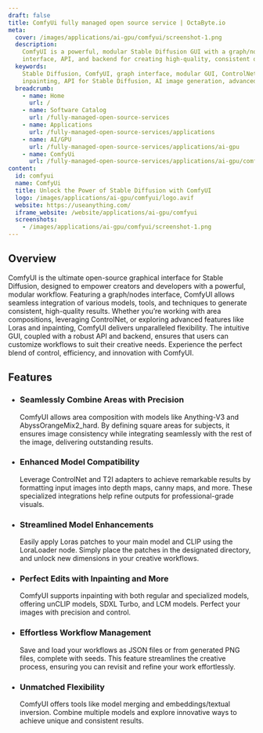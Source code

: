 ```yaml
---
draft: false
title: ComfyUi fully managed open source service | OctaByte.io
meta:
  cover: /images/applications/ai-gpu/comfyui/screenshot-1.png
  description:
    ComfyUI is a powerful, modular Stable Diffusion GUI with a graph/nodes
    interface, API, and backend for creating high-quality, consistent outputs.
  keywords:
    Stable Diffusion, ComfyUI, graph interface, modular GUI, ControlNet, Loras,
    inpainting, API for Stable Diffusion, AI image generation, advanced AI workflows
  breadcrumb:
    - name: Home
      url: /
    - name: Software Catalog
      url: /fully-managed-open-source-services
    - name: Applications
      url: /fully-managed-open-source-services/applications
    - name: AI/GPU
      url: /fully-managed-open-source-services/applications/ai-gpu
    - name: ComfyUi
      url: /fully-managed-open-source-services/applications/ai-gpu/comfyui
content:
  id: comfyui
  name: ComfyUi
  title: Unlock the Power of Stable Diffusion with ComfyUI
  logo: /images/applications/ai-gpu/comfyui/logo.avif
  website: https://useanything.com/
  iframe_website: /website/applications/ai-gpu/comfyui
  screenshots:
    - /images/applications/ai-gpu/comfyui/screenshot-1.png
---
```


## Overview

ComfyUI is the ultimate open-source graphical interface for Stable Diffusion, designed to empower creators and developers with a powerful, modular workflow. Featuring a graph/nodes interface, ComfyUI allows seamless integration of various models, tools, and techniques to generate consistent, high-quality results. Whether you’re working with area compositions, leveraging ControlNet, or exploring advanced features like Loras and inpainting, ComfyUI delivers unparalleled flexibility. The intuitive GUI, coupled with a robust API and backend, ensures that users can customize workflows to suit their creative needs. Experience the perfect blend of control, efficiency, and innovation with ComfyUI.

## Features

- ### Seamlessly Combine Areas with Precision

  ComfyUI allows area composition with models like Anything-V3 and AbyssOrangeMix2_hard. By defining square areas for subjects, it ensures image consistency while integrating seamlessly with the rest of the image, delivering outstanding results.

- ### Enhanced Model Compatibility

  Leverage ControlNet and T2I adapters to achieve remarkable results by formatting input images into depth maps, canny maps, and more. These specialized integrations help refine outputs for professional-grade visuals.

- ### Streamlined Model Enhancements

  Easily apply Loras patches to your main model and CLIP using the LoraLoader node. Simply place the patches in the designated directory, and unlock new dimensions in your creative workflows.

- ### Perfect Edits with Inpainting and More

  ComfyUI supports inpainting with both regular and specialized models, offering unCLIP models, SDXL Turbo, and LCM models. Perfect your images with precision and control.

- ### Effortless Workflow Management

  Save and load your workflows as JSON files or from generated PNG files, complete with seeds. This feature streamlines the creative process, ensuring you can revisit and refine your work effortlessly.

- ### Unmatched Flexibility

  ComfyUI offers tools like model merging and embeddings/textual inversion. Combine multiple models and explore innovative ways to achieve unique and consistent results.

